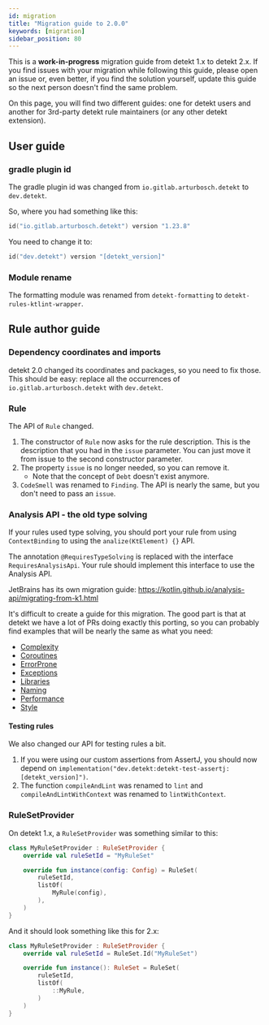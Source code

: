 ```yaml
---
id: migration
title: "Migration guide to 2.0.0"
keywords: [migration]
sidebar_position: 80
---
```


This is a **work-in-progress** migration guide from detekt 1.x to detekt 2.x. If you find issues with your migration while
following this guide, please open an issue or, even better, if you find the solution yourself, update this guide so the
next person doesn't find the same problem.

On this page, you will find two different guides: one for detekt users and another for 3rd-party detekt rule maintainers
(or any other detekt extension).

## User guide

### gradle plugin id

The gradle plugin id was changed from `io.gitlab.arturbosch.detekt` to `dev.detekt`.

So, where you had something like this:

```kotlin
id("io.gitlab.arturbosch.detekt") version "1.23.8"
```

You need to change it to:

```kotlin
id("dev.detekt") version "[detekt_version]"
```

### Module rename

The formatting module was renamed from `detekt-formatting` to `detekt-rules-ktlint-wrapper`.

## Rule author guide

### Dependency coordinates and imports

detekt 2.0 changed its coordinates and packages, so you need to fix those. This should be easy: replace all the
occurrences of `io.gitlab.arturbosch.detekt` with `dev.detekt`.

### Rule

The API of `Rule` changed.

1. The constructor of `Rule` now asks for the rule description. This is the description that you had in the `issue`
parameter. You can just move it from issue to the second constructor parameter.
2. The property `issue` is no longer needed, so you can remove it.
   - Note that the concept of `Debt` doesn't exist anymore.
3. `CodeSmell` was renamed to `Finding`. The API is nearly the same, but you don't need to pass an `issue`.

### Analysis API - the old type solving

If your rules used type solving, you should port your rule from using `ContextBinding` to using the `analize(KtElement) {}` API.

The annotation `@RequiresTypeSolving` is replaced with the interface `RequiresAnalysisApi`. Your rule should implement
this interface to use the Analysis API.

JetBrains has its own migration guide: https://kotlin.github.io/analysis-api/migrating-from-k1.html

It's difficult to create a guide for this migration. The good part is that at detekt we have a lot of PRs doing exactly
this porting, so you can probably find examples that will be nearly the same as what you need:

- [Complexity](https://github.com/detekt/detekt/issues/8039)
- [Coroutines](https://github.com/detekt/detekt/issues/8040)
- [ErrorProne](https://github.com/detekt/detekt/issues/8041)
- [Exceptions](https://github.com/detekt/detekt/issues/8042)
- [Libraries](https://github.com/detekt/detekt/issues/8043)
- [Naming](https://github.com/detekt/detekt/issues/8044)
- [Performance](https://github.com/detekt/detekt/issues/8045)
- [Style](https://github.com/detekt/detekt/issues/8046)

#### Testing rules

We also changed our API for testing rules a bit.

1. If you were using our custom assertions from AssertJ, you should now depend on `implementation("dev.detekt:detekt-test-assertj:[detekt_version]")`.
2. The function `compileAndLint` was renamed to `lint` and `compileAndLintWithContext` was renamed to `lintWithContext`.

### RuleSetProvider

On detekt 1.x, a `RuleSetProvider` was something similar to this:
```kotlin
class MyRuleSetProvider : RuleSetProvider {
    override val ruleSetId = "MyRuleSet"

    override fun instance(config: Config) = RuleSet(
        ruleSetId,
        listOf(
            MyRule(config),
        ),
    )
}
```

And it should look something like this for 2.x:
```kotlin
class MyRuleSetProvider : RuleSetProvider {
    override val ruleSetId = RuleSet.Id("MyRuleSet")

    override fun instance(): RuleSet = RuleSet(
        ruleSetId,
        listOf(
            ::MyRule,
        )
    )
}
```
